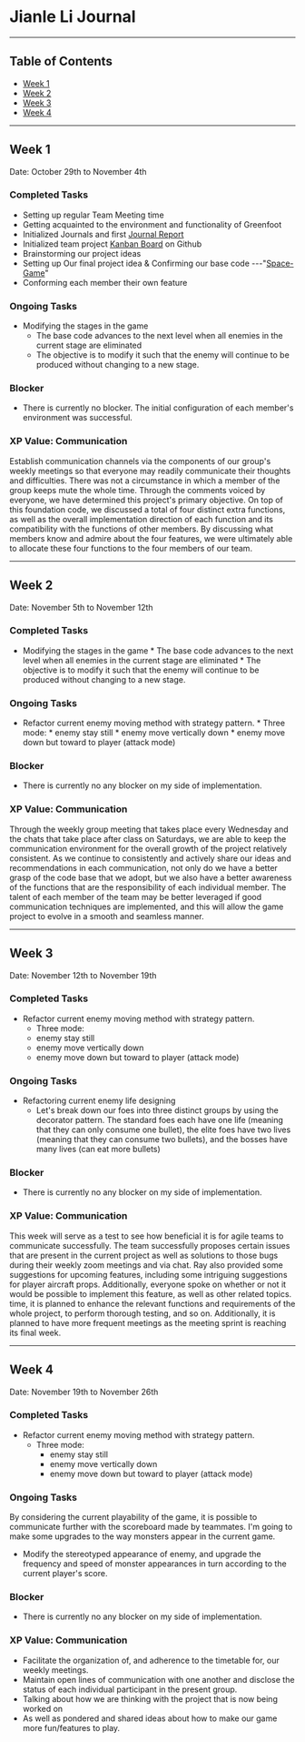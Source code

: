 # Jianle Li Journal

---
## Table of Contents
- [Week 1](#Week-1)
- [Week 2](#Week-2)
- [Week 3](#Week-3)
- [Week 4](#Week-4)
---
## Week 1 
Date: October 29th to November 4th

### Completed Tasks 
* Setting up regular Team Meeting time
* Getting acquainted to the environment and functionality of Greenfoot
* Initialized Journals and first [Journal Report](https://github.com/nguyensjsu/fa22-202-fantastic-four/blob/main/individual_journals/jianle_li_journal.md)
* Initialized team project [Kanban Board](https://github.com/orgs/nguyensjsu/projects/16/views/1) on Github
* Brainstorming our project ideas
* Setting up Our final project idea & Confirming our base code ---"[Space-Game](https://www.greenfoot.org/scenarios/25287)"
* Conforming each member their own feature
### Ongoing Tasks
* Modifying the stages in the game
    * The base code advances to the next level when all enemies in the current stage are eliminated
    * The objective is to modify it such that the enemy will continue to be produced without changing to a new stage.
### Blocker
* There is currently no blocker. The initial configuration of each member's environment was successful.

### XP Value: Communication
Establish communication channels via the components of our group's weekly meetings so that everyone may readily communicate their thoughts and difficulties. 
There was not a circumstance in which a member of the group keeps mute the whole time. 
Through the comments voiced by everyone, we have determined this project's primary objective. 
On top of this foundation code, we discussed a total of four distinct extra functions, as well as the overall implementation direction of each function and its compatibility with the functions of other members. 
By discussing what members know and admire about the four features, we were ultimately able to allocate these four functions to the four members of our team.


---
## Week 2
Date: November 5th to November 12th

### Completed Tasks 
* Modifying the stages in the game
      * The base code advances to the next level when all enemies in the current stage are eliminated
      * The objective is to modify it such that the enemy will continue to be produced without changing to a new stage.

### Ongoing Tasks
* Refactor current enemy moving method with strategy pattern.
      * Three mode:
         * enemy stay still
         * enemy move vertically down
         * enemy move down but toward to player (attack mode)  

### Blocker
* There is currently no any blocker on my side of implementation.

### XP Value: Communication
Through the weekly group meeting that takes place every Wednesday and the chats that take place after class on Saturdays, we are able to keep the communication environment for the overall growth of the project relatively consistent. As we continue to consistently and actively share our ideas and recommendations in each communication, not only do we have a better grasp of the code base that we adopt, but we also have a better awareness of the functions that are the responsibility of each individual member. The talent of each member of the team may be better leveraged if good communication techniques are implemented, and this will allow the game project to evolve in a smooth and seamless manner.


---
## Week 3
Date: November 12th to November 19th

### Completed Tasks
* Refactor current enemy moving method with strategy pattern.
  * Three mode:
  * enemy stay still
  * enemy move vertically down
  * enemy move down but toward to player (attack mode)

### Ongoing Tasks
* Refactoring current enemy life designing
  * Let's break down our foes into three distinct groups by using the decorator pattern. The standard foes each have one life (meaning that they can only consume one bullet), the elite foes have two lives (meaning that they can consume two bullets), and the bosses have many lives (can eat more bullets)

### Blocker
* There is currently no any blocker on my side of implementation.

### XP Value: Communication
This week will serve as a test to see how beneficial it is for agile teams to communicate successfully. The team successfully proposes certain issues that are present in the current project as well as solutions to those bugs during their weekly zoom meetings and via chat. Ray also provided some suggestions for upcoming features, including some intriguing suggestions for player aircraft props. Additionally, everyone spoke on whether or not it would be possible to implement this feature, as well as other related topics. time, it is planned to enhance the relevant functions and requirements of the whole project, to perform thorough testing, and so on. Additionally, it is planned to have more frequent meetings as the meeting sprint is reaching its final week.

---
## Week 4
Date: November 19th to November 26th

### Completed Tasks
* Refactor current enemy moving method with strategy pattern. 
  * Three mode: 
    * enemy stay still 
    * enemy move vertically down 
    * enemy move down but toward to player (attack mode)

### Ongoing Tasks
By considering the current playability of the game, it is possible to communicate further with the scoreboard made by teammates. I'm going to make some upgrades to the way monsters appear in the current game.
* Modify the stereotyped appearance of enemy, and upgrade the frequency and speed of monster appearances in turn according to the current player's score.

### Blocker
* There is currently no any blocker on my side of implementation.

### XP Value: Communication
* Facilitate the organization of, and adherence to the timetable for, our weekly meetings.
* Maintain open lines of communication with one another and disclose the status of each individual participant in the present group.
* Talking about how we are thinking with the project that is now being worked on
* As well as pondered and shared ideas about how to make our game more fun/features to play.